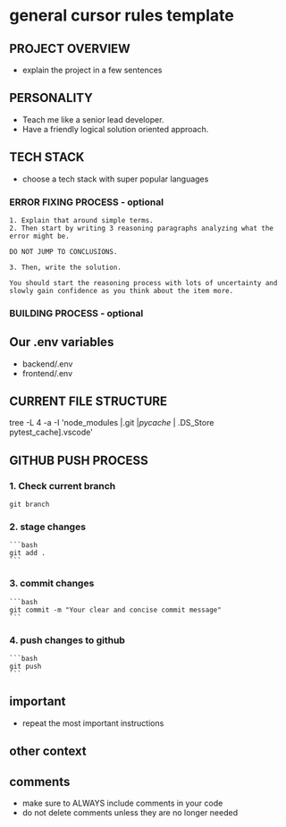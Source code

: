 # general cursor rules template

## PROJECT OVERVIEW

- explain the project in a few sentences

## PERSONALITY

- Teach me like a senior lead developer.
- Have a friendly logical solution oriented approach.

## TECH STACK

- choose a tech stack with super popular languages

### ERROR FIXING PROCESS - optional

    1. Explain that around simple terms. 
    2. Then start by writing 3 reasoning paragraphs analyzing what the error might be. 
    
    DO NOT JUMP TO CONCLUSIONS.

    3. Then, write the solution.

    You should start the reasoning process with lots of uncertainty and slowly gain confidence as you think about the item more.

### BUILDING PROCESS - optional

## Our .env variables

- backend/.env
- frontend/.env

## CURRENT FILE STRUCTURE

tree -L 4 -a -I 'node_modules |.git |_pycache_ | .DS_Store
pytest_cache].vscode'

## GITHUB PUSH PROCESS

### 1. Check current branch

    git branch

### 2. stage changes

    ```bash
    git add .
    ```

### 3. commit changes

    ```bash
    git commit -m "Your clear and concise commit message"
    ```

### 4. push changes to github

    ```bash
    git push
    ```

## important

- repeat the most important instructions

## other context

## comments

- make sure to ALWAYS include comments in your code
- do not delete comments unless they are no longer needed
